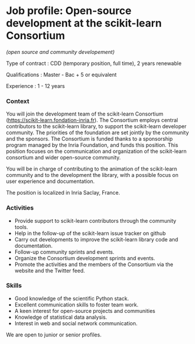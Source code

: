 # Job profile: Open-source development at the scikit-learn Consortium 
*(open source and community developement)*

Type of contract : CDD (temporary position, full time), 2 years renewable

Qualifications : Master - Bac + 5 or equivalent

Experience : 1 - 12 years

### Context
You will join the development team of the scikit-learn Consortium (https://scikit-learn.fondation-inria.fr).
The Consortium employs central contributors to the scikit-learn library, to support the scikit-learn developer community.
The priorities of the foundation are set jointly by the community and the sponsors.
The Consortium is funded thanks to a sponsorship program managed by the Inria Foundation, and funds this position. This position focuses on the communication and organization of the scikit-learn consortium and wider open-source community.

You will be in charge of contributing to the animation of the scikit-learn community and to the development the library, with a possible focus on user experience and documentation.

The position is localized in Inria Saclay, France.

### Activities
-	Provide support to scikit-learn contributors through the community tools.
-	Help in the follow-up of the scikit-learn issue tracker on github
-	Carry out developments to improve the scikit-learn library code and documentation.
-	Follow-up community sprints and events.
-	Organize the Consortium development sprints and events.
-	Promote the activities and the members of the Consortium via the website and the Twitter feed.

### Skills


-	Good knowledge of the scientific Python stack.
-	Excellent communication skills to foster team work.
-	A keen interest for open-source projects and communities
-	Knowledge of statistical data analysis.
-	Interest in web and social network communication.

We are open to junior or senior profiles.

